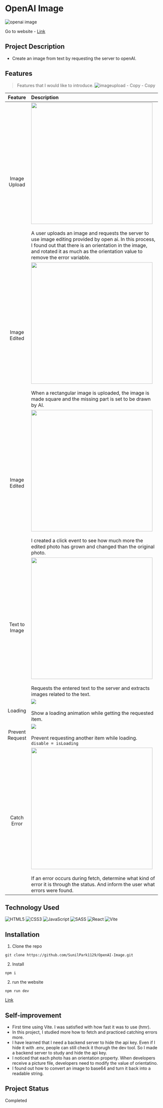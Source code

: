 # OpenAI Image
![openai image](https://user-images.githubusercontent.com/106734133/218520602-efb9ef95-19d8-4158-8519-3a60c1d6e4b7.jpg)

Go to website - [Link](https://sp-ai-image.netlify.app/)<br>

## Project Description

- Create an image from text by requesting the server to openAI.

## Features
> Features that I would like to introduce.
![imageupload - Copy - Copy](https://user-images.githubusercontent.com/106734133/218523312-29f7e593-50eb-4205-a0ef-f2c5586ece28.jpg)

|Feature|Description|
|:--:|:--|
|Image Upload|<img src="https://user-images.githubusercontent.com/106734133/218521320-a5dad5e8-0728-48c1-a956-1d203e7395dd.jpg" height="400"><br><br>A user uploads an image and requests the server to use image editing provided by open ai. In this process, I found out that there is an orientation in the image, and rotated it as much as the orientation value to remove the error variable.|
|Image Edited|<img src="https://user-images.githubusercontent.com/106734133/218522623-74c7c22d-a7f4-4089-b7d5-999d52aa6efd.jpg" height="400"><br><br>When a rectangular image is uploaded, the image is made square and the missing part is set to be drawn by AI.|
|Image Edited|<img src="https://user-images.githubusercontent.com/106734133/218522623-74c7c22d-a7f4-4089-b7d5-999d52aa6efd.jpg" height="400"><br><br>I created a click event to see how much more the edited photo has grown and changed than the original photo.|
|Text to Image|<img src="https://user-images.githubusercontent.com/106734133/218521522-80a672e1-d563-43d4-8fd6-3de735a3203e.jpg" height="400"><br><br>Requests the entered text to the server and extracts images related to the text.|
|Loading|<img src="https://user-images.githubusercontent.com/106734133/218520719-15b4c302-8b35-4ebd-9be3-0d0778e46ced.jpg"><br><br>Show a loading animation while getting the requested item.|
|Prevent Request|<img src="https://user-images.githubusercontent.com/106734133/218521111-a3f9933f-f5c5-41c9-992e-9037a1f56eeb.jpg"><br><br>Prevent requesting another item while loading. ```disable = isLoading```|
|Catch Error|<img src="https://user-images.githubusercontent.com/106734133/218521190-45f836fd-c44f-4ede-8db0-57590c8d179c.jpg" height="400"><br><br>If an error occurs during fetch, determine what kind of error it is through the status. And inform the user what errors were found.|

## Technology Used

![HTML5](https://img.shields.io/badge/html5-%23E34F26.svg?style=for-the-badge&logo=html5&logoColor=white) ![CSS3](https://img.shields.io/badge/css3-%231572B6.svg?style=for-the-badge&logo=css3&logoColor=white) ![JavaScript](https://img.shields.io/badge/javascript-%23323330.svg?style=for-the-badge&logo=javascript&logoColor=%23F7DF1E) ![SASS](https://img.shields.io/badge/SASS-hotpink.svg?style=for-the-badge&logo=SASS&logoColor=white) ![React](https://img.shields.io/badge/react-%2320232a.svg?style=for-the-badge&logo=react&logoColor=%2361DAFB) ![Vite](https://img.shields.io/badge/vite-%23646CFF.svg?style=for-the-badge&logo=vite&logoColor=white)

## Installation
1. Clone the repo
```
git clone https://github.com/SunilPark1129/OpenAI-Image.git
```
2. Install
```
npm i
```
2. run the website
```
npm run dev
```
[Link](https://sp-ai-image.netlify.app/)

## Self-improvement

- First time using Vite. I was satisfied with how fast it was to use (hmr).
- In this project, I studied more how to fetch and practiced catching errors more.
- I have learned that I need a backend server to hide the api key. Even if I hide it with .env, people can still check it thorugh the dev tool. So I made a backend server to study and hide the api key.
- I noticed that each photo has an orientation property. When developers receive a picture file, developers need to modify the value of orientatino.
- I found out how to convert an image to base64 and turn it back into a readable string.

## Project Status
Completed
